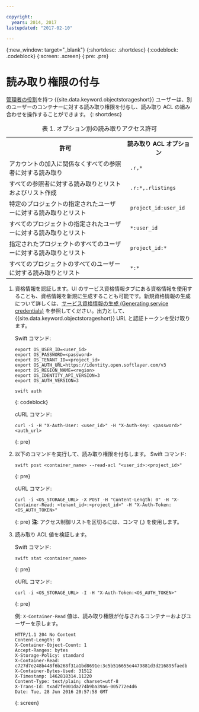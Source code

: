 ```yaml
---

copyright:
  years: 2014, 2017
lastupdated: "2017-02-10"

---
```

{:new_window: target="_blank"}
{:shortdesc: .shortdesc}
{:codeblock: .codeblock}
{:screen: .screen}
{:pre: .pre}


# 読み取り権限の付与 

[管理者の役割](/docs/services/ObjectStorage/os_access_types.html)を持つ {{site.data.keyword.objectstorageshort}} ユーザーは、別のユーザーのコンテナーに対する読み取り権限を付与し、読み取り ACL の組み合わせを操作することができます。
{: shortdesc}

<table>
<caption> 表 1. オプション別の読み取りアクセス許可</caption>
  <tr>
    <th> 許可 </th>
    <th> 読み取り ACL オプション </th>
  </tr>
  <tr>
    <td> アカウントの加入に関係なくすべての参照者に対する読み取り</td>
    <td> <code> .r,&#42;  </code> </td>
  </tr>
  <tr>
    <td> すべての参照者に対する読み取りとリストおよびリスト作成 </td>
    <td> <code> .r:&#42;,.rlistings </code> </td>
  </tr>
  <tr>
    <td> 特定のプロジェクトの指定されたユーザーに対する読み取りとリスト </td>
    <td> <code> project_id:user_id </code> </td>
  </tr>
  <tr>
    <td> すべてのプロジェクトの指定されたユーザーに対する読み取りとリスト </td>
    <td> <code> &#42;:user_id </code> </td>
  </tr>
  <tr>
    <td> 指定されたプロジェクトのすべてのユーザーに対する読み取りとリスト</td>
    <td> <code> project_id:&#42; </code> </td>
  </tr>
  <tr>
    <td> すべてのプロジェクトのすべてのユーザーに対する読み取りとリスト</td>
    <td> <code> &#42;:&#42; </code> </td>
  </tr>
</table>


1. 資格情報を認証します。UI のサービス資格情報タブにある資格情報を使用することも、資格情報を新規に生成することも可能です。新規資格情報の生成について詳しくは、[サービス資格情報の生成 (Generating service credentials)](/docs/services/ObjectStorage/os_credentials.html) を参照してください。出力として、{{site.data.keyword.objectstorageshort}} URL と認証トークンを受け取ります。

    Swift コマンド:

    ```
    export OS_USER_ID=<user_id>
    export OS_PASSWORD=<password>
    export OS_TENANT_ID=<project_id>
    export OS_AUTH_URL=https://identity.open.softlayer.com/v3
    export OS_REGION_NAME=<region>
    export OS_IDENTITY_API_VERSION=3
    export OS_AUTH_VERSION=3

    swift auth
    ```
    {: codeblock}

    cURL コマンド:

    ```
    curl -i -H "X-Auth-User: <user_id>" -H "X-Auth-Key: <password>" <auth_url>
    ```
    {: pre}

2. 以下のコマンドを実行して、読み取り権限を付与します。
    Swift コマンド:

    ```
    swift post <container_name> --read-acl "<user_id>:<project_id>"
    ```
    {: pre}

    cURL コマンド:

    ```
    curl -i <OS_STORAGE_URL> -X POST -H "Content-Length: 0" -H "X-Container-Read: <tenant_id>:<project_id>" -H "X-Auth-Token: <OS_AUTH_TOKEN>"
    ```
    {: pre}
    **注**: アクセス制御リストを区切るには、コンマ (,) を使用します。


3. 読み取り ACL 値を検証します。

    Swift コマンド:

    ```
    swift stat <container_name>
    ```
    {: pre}

    cURL コマンド:

    ```
    curl -i <OS_STORAGE_URL> -I -H "X-Auth-Token:<OS_AUTH_TOKEN>"
    ```
    {: pre}

    例: `X-Container-Read` 値は、読み取り権限が付与されるコンテナーおよびユーザーを示します。

    ```
    HTTP/1.1 204 No Content
    Content-Length: 0
    X-Container-Object-Count: 1
    Accept-Ranges: bytes
    X-Storage-Policy: standard
    X-Container-Read: c727d7e248b448f6b268f31a1bd8691e:3c5b516655e4479881d3d216895faedb
    X-Container-Bytes-Used: 31512
    X-Timestamp: 1462818314.11220
    Content-Type: text/plain; charset=utf-8
    X-Trans-Id: txad7fe001da274b9ba39a6-005772e4d6
    Date: Tue, 28 Jun 2016 20:57:58 GMT
    ```
    {: screen}
